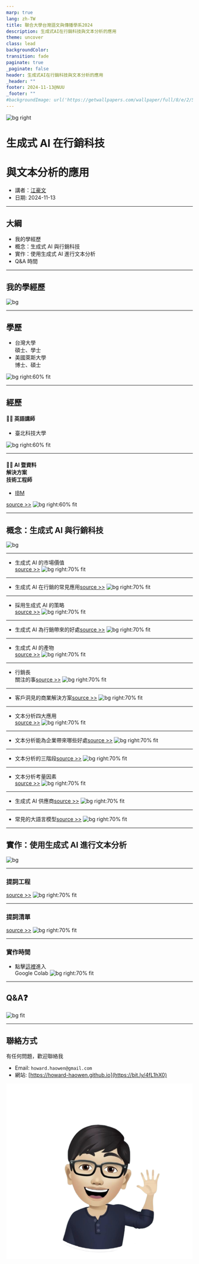 ```yaml
---
marp: true
lang: zh-TW
title: 聯合大學台灣語文與傳播學系2024
description: 生成式AI在行銷科技與文本分析的應用
theme: uncover
class: lead
backgroundColor:
transition: fade
paginate: true
_paginate: false
header: 生成式AI在行銷科技與文本分析的應用
_header: ""
footer: 2024-11-13@NUU
_footer: ""
#backgroundImage: url('https://getwallpapers.com/wallpaper/full/8/e/2/573249.jpg')
---
```


![bg right](https://miro.medium.com/v2/resize:fit:1300/0*uc0J_yC8fkW36sT_)

# <!--fit--> 生成式 AI 在行銷科技

# <!--fit--> 與文本分析的應用

-   講者：[江豪文](https://bit.ly/4fL1hX0)
-   日期: 2024-11-13

---

## 大綱

-   我的學經歷
-   概念：生成式 AI 與行銷科技
-   實作：使用生成式 AI 進行文本分析
-   Q&A 時間

---

<!--_color: red-->
<!--_header: ""-->
<!--_footer: ""-->

## 我的學經歷

![bg](https://habitatbroward.org/wp-content/uploads/2020/01/10-Benefits-Showing-Why-Education-Is-Important-to-Our-Society.jpg)

---

## 學歷

-   台灣大學<br>碩士、學士
-   美國萊斯大學<br>博士、碩士

![bg right:60% fit](https://github.com/howard-haowen/NLP-demos/raw/main/img/education.png)

---

## 經歷

#### :teacher: 英語講師

-   臺北科技大學

![bg right:60% fit](https://4.bp.blogspot.com/-lvpwx0NvAHE/WfkiITI5OEI/AAAAAAAAAFE/98Wtc8AuUkAL41mK9U4t-MVW8rSUTSBPwCLcBGAs/s1600/g1377083943860215164.jpg)

---

#### :technologist: AI 暨資料<br>解決方案<br>技術工程師

-   [IBM](https://www.ibm.com/us-en)

[source >>](https://itpromag.com/2023/05/11/ibm-watsonx/)
![bg right:60% fit](https://itpromag.com/wp-content/uploads/2023/05/IBM-Watsonx.jpg)

---

<!--_color: red-->
<!--_header: ""-->
<!--_footer: ""-->

## 概念：生成式 AI 與行銷科技

![bg](https://media.licdn.com/dms/image/D4E12AQEsrY6XnohFnw/article-cover_image-shrink_720_1280/0/1690024023316?e=2147483647&v=beta&t=ujx2l5vgcuAxKCBG4p_v9p4kATg6wm8aou6hry4oUBc)

---

-   生成式 AI 的市場價值<br>[source >>](https://www.saasletter.com/p/mckinsey-cloud-roi-ai-roi)
    ![bg right:70% fit](https://substackcdn.com/image/fetch/w_1456,c_limit,f_webp,q_auto:good,fl_progressive:steep/https%3A%2F%2Fsubstack-post-media.s3.amazonaws.com%2Fpublic%2Fimages%2F74f57eb5-5559-464f-b659-c56fb8a3fa43_1200x628.png)

---

-   生成式 AI 在行銷的常見應用[source >>](https://www.codiste.com/top-7-use-cases-of-generative-ai-in-marketing)
    ![bg right:70% fit](https://images.prismic.io/codiste-website/ZecPJeXgT-BdbvQh_Use-CasesofGenAIinMarketing.webp?auto=format%2Ccompress&fit=max&w=3840)

---

-   採用生成式 AI 的策略<br>[source >>](https://www.codiste.com/top-7-use-cases-of-generative-ai-in-marketing)
    ![bg right:70% fit](https://images.prismic.io/codiste-website/ZecPnuXgT-BdbvQs_ImplementationofGenerativeAI.webp?auto=format%2Ccompress&fit=max&w=3840)

---

-   生成式 AI 為行銷帶來的好處[source >>](https://www.codiste.com/top-7-use-cases-of-generative-ai-in-marketing)
    ![bg right:70% fit](https://images.prismic.io/codiste-website/ZecPTeXgT-BdbvQk_BenefitsofGenerativeAIforMarketers.webp?auto=format%2Ccompress&fit=max&w=3840)

---

-   生成式 AI 的產物<br>[source >>](https://www.gartner.com/en/marketing/topics/ai-in-marketing)
    ![bg right:70% fit](https://emt.gartnerweb.com/ngw/globalassets/en/marketing/images/covers/genai-in-marketing.png)

---

-   行銷長<br>關注的事[source >>](https://www.linkedin.com/pulse/cmo-guide-genai-impact-customer-insight-analytics-part-jayaprakash-qqief/)
    ![bg right:70% fit](https://media.licdn.com/dms/image/v2/D4D12AQEbFAUqy-uojg/article-inline_image-shrink_1000_1488/article-inline_image-shrink_1000_1488/0/1704912940558?e=1736985600&v=beta&t=r6sz60w9dkhqQXu132GxvZeStpMuriOJR_9hW9JuvHk)

---

-   客戶洞見的商業解決方案[source >>](https://www.linkedin.com/pulse/cmo-guide-genai-impact-customer-insight-analytics-part-jayaprakash-qqief/)
    ![bg right:70% fit](https://media.licdn.com/dms/image/v2/D4D12AQGvI8T46wZ3jw/article-inline_image-shrink_1000_1488/article-inline_image-shrink_1000_1488/0/1704912980456?e=1736985600&v=beta&t=DxcZB9tLheC6MaBxSdd-IfR6pj1DOKrYZ_xsrFf2-BU)

---

-   文本分析四大應用<br>[source >>](https://www.apriorit.com/dev-blog/ai-based-text-analysis)
    ![bg right:70% fit](https://www.apriorit.com/wp-content/uploads/2024/02/1pict-blog-article-Marketing-article-on-AI-text-analysis.jpg)

---

-   文本分析能為企業帶來哪些好處[source >>](https://www.apriorit.com/dev-blog/ai-based-text-analysis)
    ![bg right:70% fit](https://www.apriorit.com/wp-content/uploads/2024/02/2pict-blog-article-Marketing-article-on-AI-text-analysis.jpg)

---

-   文本分析的三階段[source >>](https://www.apriorit.com/dev-blog/ai-based-text-analysis)
    ![bg right:70% fit](https://www.apriorit.com/wp-content/uploads/2024/02/4pict-blog-article-Marketing-article-on-AI-text-analysis.jpg)

---

-   文本分析考量因素<br>[source >>](https://www.apriorit.com/dev-blog/ai-based-text-analysis)
    ![bg right:70% fit](https://www.apriorit.com/wp-content/uploads/2024/02/5pict-blog-article-Marketing-article-on-AI-text-analysis.jpg)

---

-   生成式 AI 供應商[source >>](https://transformainsights.com/research/reports/navigating-generative-ai-vendor-landscape)
    ![bg right:70% fit](https://media.graphassets.com/d9OuLmhsRhab56meeEDi)

---

-   常見的大語言模型[source >>](https://www.codeandchats.com/2024/04/27/notable-llm-makers.html)
    ![bg right:70% fit](https://www.codeandchats.com/assets/images/posts/notable-llm-provides-chart.jpg)

---

<!--_color: red-->
<!--_header: ""-->
<!--_footer: ""-->

## 實作：使用生成式 AI 進行文本分析

![bg](https://www.symanto.com/wp-content/uploads/BlogsImages/text-analysis-software-e1664358302266.jpg.webp)

---

### 提詞工程

[source >>](https://cdn.prod.website-files.com/64412ffddd39557ab2db1cc6/64c8d7f3f93d12246ca2f904_TUeLJwUwp9l4iIWUt1gSRZekzMo-IV3kZ_0s6RPQtSUInN_c9B8CUYqSJhjWoSQAP7pnMaxod5ff32YERglIcYJSz9nnyaOSfZKryUi8H4ZRS1dWtCGlhDDRhGsyfXgIJuhusgLCBWhEKFStPAEV1RA.jpeg)
![bg right:70% fit](https://cdn.prod.website-files.com/64412ffddd39557ab2db1cc6/64c8d7f3f93d12246ca2f904_TUeLJwUwp9l4iIWUt1gSRZekzMo-IV3kZ_0s6RPQtSUInN_c9B8CUYqSJhjWoSQAP7pnMaxod5ff32YERglIcYJSz9nnyaOSfZKryUi8H4ZRS1dWtCGlhDDRhGsyfXgIJuhusgLCBWhEKFStPAEV1RA.jpeg)

---

### 提詞清單

[source >>](https://chat-gpt-5.ai/chatgpt-prompt-formula/)
![bg right:70% fit](https://pbs.twimg.com/media/GAwsIY6XEAAkBPW.jpg)

---

### 實作時間

-   點擊[這裡](https://colab.research.google.com/drive/1cQ3PtixTF_3K07aacCDYo260gUT7xyBu?usp=sharing)進入<br>Google Colab
    ![bg right:70% fit](https://i.ytimg.com/vi/DjVsnv62i3M/maxresdefault.jpg)

---

<!--_color: red-->
<!--_header: ""-->
<!--_footer: ""-->

## Q&A:question:

![bg fit](https://img-9gag-fun.9cache.com/photo/aV7jvXy_460s.jpg)

---

## 聯絡方式

有任何問題，歡迎聯絡我

-   Email:
    `howard.haowen@gmail.com`
-   網站:
    [https://howard-haowen.github.io](https://bit.ly/4fL1hX0)

![bg left:30% fit](https://raw.githubusercontent.com/howard-haowen/blog.ai/master/images/profile-removebg.png)

